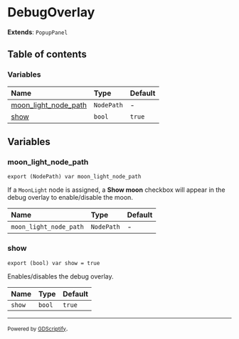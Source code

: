 # DebugOverlay

**Extends**: `PopupPanel`

## Table of contents

### Variables

|Name|Type|Default|
|:-|:-|:-|
|[moon_light_node_path](#moon_light_node_path)|`NodePath`|-|
|[show](#show)|`bool`|`true`|

## Variables

### moon_light_node_path

```gdscript
export (NodePath) var moon_light_node_path
```

If a `MoonLight` node is assigned, a **Show moon** checkbox will appear in the debug overlay to enable/disable the moon.

|Name|Type|Default|
|:-|:-|:-|
|`moon_light_node_path`|`NodePath`|-|

### show

```gdscript
export (bool) var show = true
```

Enables/disables the debug overlay.

|Name|Type|Default|
|:-|:-|:-|
|`show`|`bool`|`true`|

---

<small>Powered by [GDScriptify](https://github.com/hiulit/GDScriptify)</small>.
